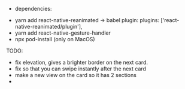 * dependencies:
- yarn add react-native-reanimated -> babel plugin: plugins: ['react-native-reanimated/plugin'],
- yarn add react-native-gesture-handler
- npx pod-install (only on MacOS)


TODO:
- fix elevation, gives a brighter border on the next card.
- fix so that you can swipe instantly after the next card
- make a new view on the card so it has 2 sections
- 
